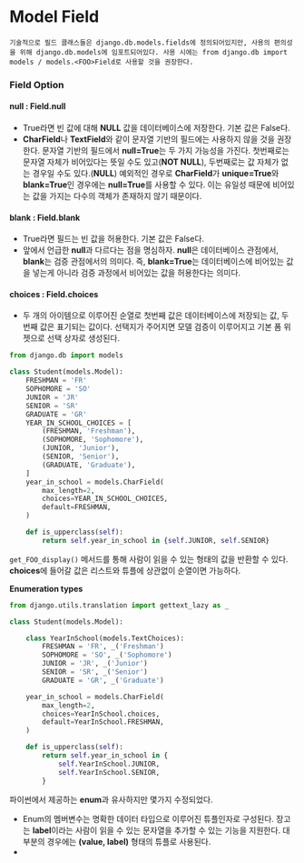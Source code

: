 # Model Field

```
기술적으로 필드 클래스들은 django.db.models.fields에 정의되어있지만, 사용의 편의성을 위해 django.db.models에 임포트되어있다. 사용 시에는 from django.db import models / models.<FOO>Field로 사용할 것을 권장한다.
```

### Field Option

#### null : Field.null

- True라면 빈 값에 대해 **NULL** 값을 데이터베이스에 저장한다. 기본 값은 False다.
- **CharField**나 **TextField**와 같이 문자열 기반의 필드에는 사용하지 않을 것을 권장한다. 문자열 기반의 필드에서 **null=True**는 두 가지 가능성을 가진다. 첫번째로는 문자열 자체가 비어있다는 뜻일 수도 있고(**NOT NULL**), 두번째로는 값 자체가 없는 경우일 수도 있다.(**NULL**) 예외적인 경우로 **CharField**가 **unique=True**와 **blank=True**인 경우에는 **null=True**를 사용할 수 있다. 이는 유일성 때문에 비어있는 값을 가지는 다수의 객체가 존재하지 않기 때문이다.

#### blank : Field.blank

- True라면 필드는 빈 값을 허용한다. 기본 값은 False다.
- 앞에서 언급한 **null**과 다르다는 점을 명심하자. **null**은 데이터베이스 관점에서, **blank**는 검증 관점에서의 의미다. 즉, **blank=True**는 데이터베이스에 비어있는 값을 넣는게 아니라 검증 과정에서 비어있는 값을 허용한다는 의미다.

#### choices : Field.choices

- 두 개의 아이템으로 이루어진 순열로 첫번째 값은 데이터베이스에 저장되는 값, 두번째 값은 표기되는 값이다. 선택지가 주어지면 모델 검증이 이루어지고 기본 폼 위젯으로 선택 상자로 생성된다.

```python
from django.db import models

class Student(models.Model):
    FRESHMAN = 'FR'
    SOPHOMORE = 'SO'
    JUNIOR = 'JR'
    SENIOR = 'SR'
    GRADUATE = 'GR'
    YEAR_IN_SCHOOL_CHOICES = [
        (FRESHMAN, 'Freshman'),
        (SOPHOMORE, 'Sophomore'),
        (JUNIOR, 'Junior'),
        (SENIOR, 'Senior'),
        (GRADUATE, 'Graduate'),
    ]
    year_in_school = models.CharField(
        max_length=2,
        choices=YEAR_IN_SCHOOL_CHOICES,
        default=FRESHMAN,
    )

    def is_upperclass(self):
        return self.year_in_school in {self.JUNIOR, self.SENIOR}
```

`get_FOO_display()` 메서드를 통해 사람이 읽을 수 있는 형태의 값을 반환할 수 있다. **choices**에 들어갈 값은 리스트와 튜플에 상관없이 순열이면 가능하다.

**Enumeration types**

```python
from django.utils.translation import gettext_lazy as _

class Student(models.Model):

    class YearInSchool(models.TextChoices):
        FRESHMAN = 'FR', _('Freshman')
        SOPHOMORE = 'SO', _('Sophomore')
        JUNIOR = 'JR', _('Junior')
        SENIOR = 'SR', _('Senior')
        GRADUATE = 'GR', _('Graduate')

    year_in_school = models.CharField(
        max_length=2,
        choices=YearInSchool.choices,
        default=YearInSchool.FRESHMAN,
    )

    def is_upperclass(self):
        return self.year_in_school in {
            self.YearInSchool.JUNIOR,
            self.YearInSchool.SENIOR,
        }
```

파이썬에서 제공하는 **enum**과 유사하지만 몇가지 수정되었다.

- Enum의 멤버변수는 명확한 데이터 타입으로 이루어진 튜플인자로 구성된다. 장고는 **label**이라는 사람이 읽을 수 있는 문자열을 추가할 수 있는 기능을 지원한다. 대부분의 경우에는 **(value, label)** 형태의 튜플로 사용된다.
- 

